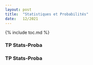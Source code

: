 ```yaml
---
layout: post
title:  "Statistiques et Probabilités"
date:   12/2021
---
```


{% include toc.md %}

### TP Stats-Proba


### TP Stats-Proba
